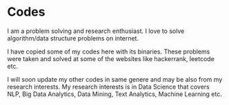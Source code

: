 # Codes

I am a problem solving and research enthusiast. I love to solve algorithm/data structure problems on internet.

I have copied some of my codes here with its binaries. These problems were taken and solved at some of the websites like hackerrank, leetcode etc.

I will soon update my other codes in same genere and may be also from my research interests. My research interests is in Data Science that covers NLP, Big Data Analytics, Data Mining, Text Analytics, Machine Learning etc.

